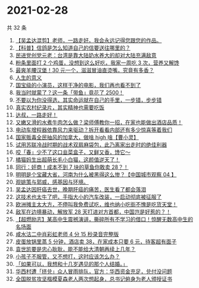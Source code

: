 # 2021-02-28

共 32 条

<!-- BEGIN -->
<!-- 最后更新时间 Sun Feb 28 2021 23:08:37 GMT+0800 (CST) -->

1. [【吴孟达混剪】老师，一路走好。我会永远记得您跟您的作品。](https://www.zhihu.com/zvideo/1349060511577866240)
2. [【科普】信鸽是怎么知道自己的信要送往哪里的？](https://www.zhihu.com/zvideo/1349303366200352769)
3. [民进党创党元老：台湾是靠大陆奶水养大的却对大陆充满敌意](https://www.zhihu.com/zvideo/1349311796575182849)
4. [粉条里面打 2 个鸡蛋，没想到这么好吃，我家一周吃 3
   次，营养又解馋](https://www.zhihu.com/zvideo/1349302397651595264)
5. [最爽羊腰汉堡！30
   元一个，滋滋冒油直烫嘴，究竟有多香？](https://www.zhihu.com/zvideo/1349411311399399424)
6. [人生的意义](https://www.zhihu.com/zvideo/1349080747819679745)
7. [国宝级的小演员，这样干净的电影，我们再也看不到了](https://www.zhihu.com/zvideo/1348999719297916928)
8. [我当时就蒙了？这一条「带鱼」竟花了 2500！](https://www.zhihu.com/zvideo/1348682436021268480)
9. [不要以为你没得选，其实命运就在自己的手里，一步错，步步错](https://www.zhihu.com/zvideo/1349367338316214272)
10. [真实农村纪录片，其实精神也需要吃饭](https://www.zhihu.com/zvideo/1348740220901289984)
11. [达叔，一路走好！](https://www.zhihu.com/zvideo/1349358229630259200)
12. [又嫩又滑的水煮牛肉怎么做？梁师傅教你一招，在家也能做出酒店品质！](https://www.zhihu.com/zvideo/1348642716427960320)
13. [电动车增程器依靠风力来驱动？拆开看看内部还有多少惊喜等着我们](https://www.zhihu.com/zvideo/1349128980910469120)
14. [国家贩毒全民抽风的加拿大，做啥 high
    啥【曹小灵】](https://www.zhihu.com/zvideo/1349343358876377088)
15. [试用苏联冷战时期的战术双肩麻袋包，此乃离家出走时的绝佳利器](https://www.zhihu.com/zvideo/1349415100508483585)
16. [咬「春」少不了这口韭菜盒子，又鲜又香，馋它～](https://www.zhihu.com/zvideo/1349060515554066432)
17. [橘猫妈生出超萌长毛小白猫，这颜值逆天了！](https://www.zhihu.com/zvideo/1349049214748561408)
18. [同行：奸商！成本不到 7 块的草鱼你敢卖
    28？！](https://www.zhihu.com/zvideo/1349012306861449216)
19. [明明是个宝藏大省，河南为什么被黑得这么惨？【中国城市观察 04
    】](https://www.zhihu.com/zvideo/1348989986222493696)
20. [观姚策与郭威，感基因与环境。](https://www.zhihu.com/zvideo/1349194642303422464)
21. [吴孟达因肝癌去世，晚期肝癌的痛苦，医生看了都会落泪](https://www.zhihu.com/zvideo/1349055910225084416)
22. [这技术也太牛了吧，手指大小的汽车改装，一启动彻底被征服了](https://www.zhihu.com/zvideo/1347935434425675776)
23. [欧洲摊主太大方，不停叫我免费试吃，维也纳小吃街不愧是吃货天堂！](https://www.zhihu.com/zvideo/1349094865548972032)
24. [敌军在边境暴动，解放军 28
    天打进对方首都，中国岂是好惹的？！](https://www.zhihu.com/zvideo/1348297155237552128)
25. [【超燃励志】某高中生震撼演讲，撕碎所有不学习的借口！惊醒无数高中生的名场面](https://www.zhihu.com/zvideo/1348658888959610880)
26. [咸水沽二中肖彩虹老师 4 分 15 秒录音完整版](https://www.zhihu.com/zvideo/1348904018178187264)
27. [皮蛋放锅里蒸 5 分钟，酒店卖 38，在家成本只要 6
    元，待客超有面子](https://www.zhihu.com/zvideo/1348923443786805248)
28. [袁世凯要是忠心耿耿，能不能给大清朝再续上几年？](https://www.zhihu.com/zvideo/1349078929949466625)
29. [小孩子不服管，又不想打，这时应该怎么办？](https://www.zhihu.com/zvideo/1348648330600239104)
30. [「如果可以，我想和十几岁遇见的那个人结婚。」](https://www.zhihu.com/zvideo/1348737590338801665)
31. [华西村遭「挤兑」众人冒雨排队，官方：华西资金充足，兑付没问题](https://www.zhihu.com/zvideo/1348638578759557120)
32. [全国脱贫攻坚楷模夏森老人两次想起身，总书记俯身为老人颁授证书](https://www.zhihu.com/zvideo/1348272015535693825)

<!-- END -->
